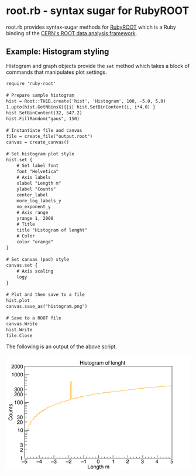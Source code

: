 # root.rb - syntax sugar for RubyROOT

root.rb provides syntax-sugar methods for 
[RubyROOT](https://github.com/odakahirokazu/RubyROOT) which is a Ruby binding of
the [CERN's ROOT data analysis framework](https://root.cern.ch).

## Example: Histogram styling

Histogram and graph objects provide the `set` method which takes a block of
commands that manipulates plot settings.

```
require 'ruby-root'

# Prepare sample histogram
hist = Root::TH1D.create('hist', 'Histogram', 100, -5.0, 5.0)
1.upto(hist.GetNbinsX){|i| hist.SetBinContent(i, i*4.0) }
hist.SetBinContent(32, 547.2)
hist.FillRandom("gaus", 150)

# Instantiate file and canvas
file = create_file("output.root")
canvas = create_canvas()

# Set histogram plot style
hist.set {
    # Set label font
    font "Helvetica"
    # Axis labels
    xlabel "Length m"
    ylabel "Counts"
    center_label
    more_log_labels_y
    no_exponent_y
    # Axis range
    yrange 1, 2000
    # Title
    title "Histogram of lenght"
    # Color
    color "orange"
}

# Set canvas (pad) style
canvas.set {
    # Axis scaling
    logy
}

# Plot and then save to a file
hist.plot
canvas.save_as("histogram.png")

# Save to a ROOT file
canvas.Write
hist.Write
file.Close
```

The following is an output of the above script.

![](doc/histogram.png)
